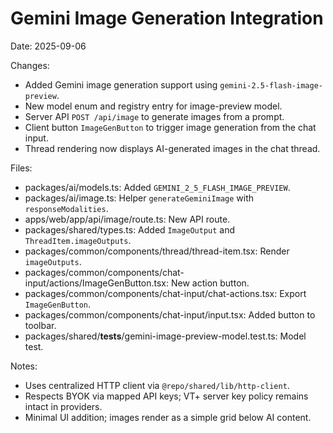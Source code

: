 # Gemini Image Generation Integration

Date: 2025-09-06

Changes:

- Added Gemini image generation support using `gemini-2.5-flash-image-preview`.
- New model enum and registry entry for image-preview model.
- Server API `POST /api/image` to generate images from a prompt.
- Client button `ImageGenButton` to trigger image generation from the chat input.
- Thread rendering now displays AI-generated images in the chat thread.

Files:

- packages/ai/models.ts: Added `GEMINI_2_5_FLASH_IMAGE_PREVIEW`.
- packages/ai/image.ts: Helper `generateGeminiImage` with `responseModalities`.
- apps/web/app/api/image/route.ts: New API route.
- packages/shared/types.ts: Added `ImageOutput` and `ThreadItem.imageOutputs`.
- packages/common/components/thread/thread-item.tsx: Render `imageOutputs`.
- packages/common/components/chat-input/actions/ImageGenButton.tsx: New action button.
- packages/common/components/chat-input/chat-actions.tsx: Export `ImageGenButton`.
- packages/common/components/chat-input/input.tsx: Added button to toolbar.
- packages/shared/**tests**/gemini-image-preview-model.test.ts: Model test.

Notes:

- Uses centralized HTTP client via `@repo/shared/lib/http-client`.
- Respects BYOK via mapped API keys; VT+ server key policy remains intact in providers.
- Minimal UI addition; images render as a simple grid below AI content.

